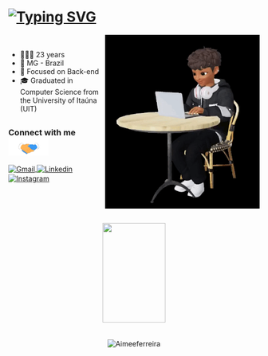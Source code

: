 # [![Typing SVG](https://readme-typing-svg.herokuapp.com/?color=9796ff&size=35&center=true&vCenter=true&width=1000&lines=HELLO,+WORLD!😃;My+name+is+Aimée+Ferreira;Be+Welcome!✌🏽😉)](https://git.io/typing-svg)

 <img align="right" alt = "Aimee-avatar" src = "https://github.com/Aimeeferreira/Aimeeferreira/blob/main/.github/Gif/avatar_at.gif?raw=true" width="310px">

</br>

- 🧑🏽‍💻 23 years
- 🌃 MG - Brazil 
- 🎯 Focused on Back-end 
- 🎓 Graduated in Computer Science from the University of Itaúna (UIT)



##
### Connect with me &nbsp; <img align = "center" alt = "Aimee-c" heigth = "30" width = "80" src = "https://raw.githubusercontent.com/SatYu26/SatYu26/master/Assets/Handshake.gif"  style = "max-width:100%;" > </img>
<a href = "mailto: aimeeferreira19@gmail.com" target = "_blank" >
<img align = "center" alt = "Gmail" heigth = "10" width = "47" src = "https://cdn-icons-png.flaticon.com/128/324/324123.png"  style = "max-width:100%;" > </a>
<a href = "https://www.linkedin.com/in/aimeeferreiraa/" target = "_blank" >
<img align = "center" alt = "Linkedin" heigth = "30" width = "38" src = "https://cdn-icons-png.flaticon.com/128/725/725337.png"  style = "max-width:100%;" > </a>
<a href = "https://www.instagram.com/aimeeferreira_/?hl=pt-br" target = "_blank" >
<img align = "center" alt = "Instagram" heigth = "30" width = "40" src ="https://cdn-icons-png.flaticon.com/512/725/725278.png" style = "max-width:100%;" > </a>

</br>
</br>
</br>

## 

</br>

<div align="center">  
  <!-- <img width="49%" height="210px" src="https://github-readme-stats.vercel.app/api?username=Aimeeferreira&show_icons=true&count_private=true&layout=compact&langs_count=10&title_color=9796ff&icon_color=ff8200&text_color=eeeeee&bg_color=0d1117" alt="Aimee Ferreira github stats" /> -->
  <img width="50%" height="200px" src="https://github-readme-stats.vercel.app/api/top-langs/?username=Aimeeferreira&layout=compact&langs_count=6&title_color=9796ff&text_color=eeeeee&bg_color=0d1117" />
</div>

</br>

<p align="center"> <img src="https://komarev.com/ghpvc/?username=Aimeeferreira&label=Profile%20views&color=blueviolet&style=for-the-badge" alt="Aimeeferreira" /></p>

</br>

<!--
![snake gif](https://github.com/Aimeeferreira/Aimeeferreira/blob/output/github-contribution-grid-snake.svg)
